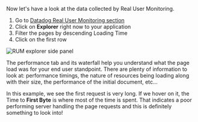 Now let's have a look at the data collected by Real User Monitoring.

1. Go to [Datadog Real User Monitoring section](https://app.datadoghq.com/rum/list)
2. Click on **Explorer** right now to your application
3. Filter the pages by descending Loading Time
4. Click on the first row

![RUM explorer side panel](https://p-qKFgO2.t2.n0.cdn.getcloudapp.com/items/YEuoGpQg/Screen%20Shot%202020-07-29%20at%202.13.55%20PM.png?v=190bf38a7b25d3a17b4cc77494f7e079)

The performance tab and its waterfall help you understand what the page load was for your end user standpoint. There are plenty of information to look at: performance timings, the nature of resources being loading along with their size, the performance of the initial document, etc...

In this example, we see the first request is very long. If we hover on it, the Time to **First Byte** is where most of the time is spent. That indicates a poor performing server handling the page requests and this is definitely something to look into!